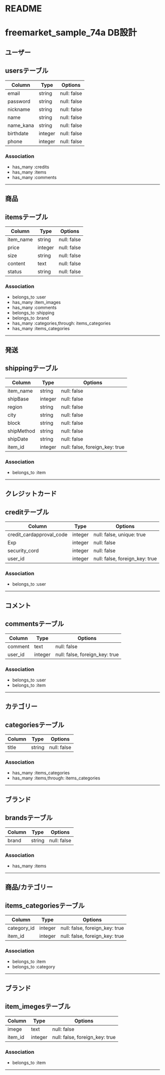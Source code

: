 # README
# freemarket_sample_74a DB設計

## ユーザー
## usersテーブル

|Column|Type|Options|
|------|----|-------|
|email|string|null: false|
|password|string|null: false|
|nickname|string|null: false|
|name|string|null: false|
|name_kana|string|null: false|
|birthdate|integer|null: false|
|phone|integer|null: false|

### Association

- has_many :credits
- has_many :items
- has_many :comments

------------------------------------
## 商品
## itemsテーブル

|Column|Type|Options|
|------|----|-------|
|item_name|string|null: false|
|price|integer|null: false|
|size|string|null: false|
|content|text|null: false|
|status|string|null: false|

### Association

- belongs_to :user
- has_many :item_images
- has_many :comments
- belongs_to :shipping
- belongs_to :brand
- has_many :categories,through: items_categories
- has_many :items_categories

------------------------------------
## 発送
## shippingテーブル

|Column|Type|Options|
|------|----|-------|
|item_name|string|null: false|
|shipBase|integer|null: false|
|region|string|null: false|
|city|string|null: false|
|block|string|null: false|
|shipMethod|string|null: false|
|shipDate|string|null: false|
|item_id|integer|null: false, foreign_key: true|

### Association

- belongs_to :item

------------------------------------
## クレジットカード
## creditテーブル

|Column|Type|Options|
|------|----|-------|
|credit_cardapproval_code|integer|null: false, unique: true|
|Exp|integer|null: false|
|security_cord|integer|null: false|
|user_id|integer|null: false, foreign_key: true|

### Association

- belongs_to :user

------------------------------------
## コメント
## commentsテーブル

|Column|Type|Options|
|------|----|-------|
|comment|text|null: false|
|user_id|integer|null: false, foreign_key: true|

### Association

- belongs_to :user
- belongs_to :item

------------------------------------
## カテゴリー
## categoriesテーブル

|Column|Type|Options|
|------|----|-------|
|title|string|null: false|

### Association

- has_many :items_categories
- has_many :items,through: items_categories

------------------------------------
## ブランド
## brandsテーブル

|Column|Type|Options|
|------|----|-------|
|brand|string|null: false|

### Association

- has_many :items

------------------------------------
## 商品/カテゴリー
## items_categoriesテーブル

|Column|Type|Options|
|------|----|-------|
|category_id|integer|null: false, foreign_key: true|
|item_id|integer|null: false, foreign_key: true|

### Association

- belongs_to :item
- belongs_to :category

------------------------------------
## ブランド
## item_imegesテーブル

|Column|Type|Options|
|------|----|-------|
|imege|text|null: false|
|item_id|integer|null: false, foreign_key: true|

### Association

- belongs_to :item

------------------------------------